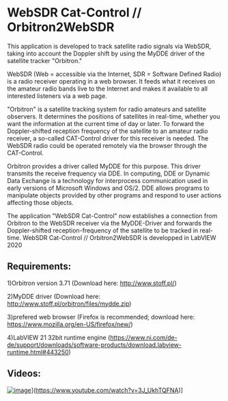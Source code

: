 # WebSDR Cat-Control // Orbitron2WebSDR
This application is developed to track satellite radio signals via WebSDR, taking into account the Doppler shift by using the MyDDE driver of the satellite tracker "Orbitron." 

WebSDR (Web = accessible via the Internet, SDR = Software Defined Radio) is a radio receiver operating in a web browser. It feeds what it receives on the amateur radio bands live to the Internet and makes it available to all interested listeners via a web page.

"Orbitron" is a satellite tracking system for radio amateurs and satellite observers. It determines the positions of satellites in real-time, whether you want the information at the current time of day or later. To forward the Doppler-shifted reception frequency of the satellite to an amateur radio receiver, a so-called CAT-Control driver for this receiver is needed. The WebSDR radio could be operated remotely via the browser through the CAT-Control.

Orbitron provides a driver called MyDDE for this purpose. This driver transmits the receive frequency via DDE. In computing, DDE or Dynamic Data Exchange is a technology for interprocess communication used in early versions of Microsoft Windows and OS/2. DDE allows programs to manipulate objects provided by other programs and respond to user actions affecting those objects.

The application "WebSDR Cat-Control" now establishes a connection from Orbitron to the WebSDR receiver via the MyDDE-Driver and forwards the Doppler-shifted reception-frequency of the satellite to be tracked in real-time. WebSDR Cat-Control // Orbitron2WebSDR is developped in LabVIEW 2020

Requirements:
----------------
1)Orbitron version 3.71  (Download here: http://www.stoff.pl/)

2)MyDDE driver  (Download here: http://www.stoff.pl/orbitron/files/mydde.zip)

3)prefered web browser (Firefox is recommended; download here: https://www.mozilla.org/en-US/firefox/new/)

4)LabVIEW 21 32bit runtime engine (https://www.ni.com/de-de/support/downloads/software-products/download.labview-runtime.html#443250)


Videos:
----------------

[![image](https://user-images.githubusercontent.com/3606905/155881896-1a0cb6a4-7386-4a0d-8725-96ccdb60dfef.png)](https://user-images.githubusercontent.com/3606905/155881361-6ffd647d-52a9-41cd-b79d-eba7ed12d5e0.png)](https://www.youtube.com/watch?v=3J_UkhTQFNA)]

